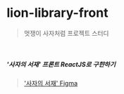 # lion-library-front
> 멋쟁이 사자처럼 프로젝트 스터디
<br>

##### '사자의 서재' 프론트 ReactJS로 구햔하기
> ['사자의 서재' Figma](https://www.figma.com/file/TNGEwrW4vURmllRZXfgtQF/%EC%82%AC%EC%9E%90%EC%9D%98-%EC%84%9C%EC%9E%AC-prototype?node-id=10%3A63&t=YShsDptD9aI6Nbd4-0)
